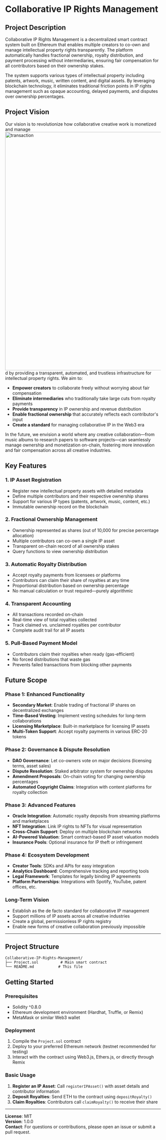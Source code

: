 # Collaborative IP Rights Management

## Project Description

Collaborative IP Rights Management is a decentralized smart contract system built on Ethereum that enables multiple creators to co-own and manage intellectual property rights transparently. The platform automatically handles fractional ownership, royalty distribution, and payment processing without intermediaries, ensuring fair compensation for all contributors based on their ownership stakes.

The system supports various types of intellectual property including patents, artwork, music, written content, and digital assets. By leveraging blockchain technology, it eliminates traditional friction points in IP rights management such as opaque accounting, delayed payments, and disputes over ownership percentages.

## Project Vision

Our vision is to revolutionize how collaborative creative work is monetized and manage<img width="1366" height="768" alt="transaction" src="https://github.com/user-attachments/assets/d856af78-724e-4ee0-a586-c5a45f6957a8" />
d by providing a transparent, automated, and trustless infrastructure for intellectual property rights. We aim to:

- **Empower creators** to collaborate freely without worrying about fair compensation
- **Eliminate intermediaries** who traditionally take large cuts from royalty payments
- **Provide transparency** in IP ownership and revenue distribution
- **Enable fractional ownership** that accurately reflects each contributor's input
- **Create a standard** for managing collaborative IP in the Web3 era

In the future, we envision a world where any creative collaboration—from music albums to research papers to software projects—can seamlessly manage ownership and monetization on-chain, fostering more innovation and fair compensation across all creative industries.

## Key Features

### 1. **IP Asset Registration**
- Register new intellectual property assets with detailed metadata
- Define multiple contributors and their respective ownership shares
- Support for various IP types (patents, artwork, music, content, etc.)
- Immutable ownership record on the blockchain

### 2. **Fractional Ownership Management**
- Ownership represented as shares (out of 10,000 for precise percentage allocation)
- Multiple contributors can co-own a single IP asset
- Transparent on-chain record of all ownership stakes
- Query functions to view ownership distribution

### 3. **Automatic Royalty Distribution**
- Accept royalty payments from licensees or platforms
- Contributors can claim their share of royalties at any time
- Proportional distribution based on ownership percentage
- No manual calculation or trust required—purely algorithmic

### 4. **Transparent Accounting**
- All transactions recorded on-chain
- Real-time view of total royalties collected
- Track claimed vs. unclaimed royalties per contributor
- Complete audit trail for all IP assets

### 5. **Pull-Based Payment Model**
- Contributors claim their royalties when ready (gas-efficient)
- No forced distributions that waste gas
- Prevents failed transactions from blocking other payments

## Future Scope

### Phase 1: Enhanced Functionality
- **Secondary Market**: Enable trading of fractional IP shares on decentralized exchanges
- **Time-Based Vesting**: Implement vesting schedules for long-term collaborations
- **Licensing Marketplace**: Built-in marketplace for licensing IP assets
- **Multi-Token Support**: Accept royalty payments in various ERC-20 tokens

### Phase 2: Governance & Dispute Resolution
- **DAO Governance**: Let co-owners vote on major decisions (licensing terms, asset sales)
- **Dispute Resolution**: Staked arbitrator system for ownership disputes
- **Amendment Proposals**: On-chain voting for changing ownership percentages
- **Automated Copyright Claims**: Integration with content platforms for royalty collection

### Phase 3: Advanced Features
- **Oracle Integration**: Automatic royalty deposits from streaming platforms and marketplaces
- **NFT Integration**: Link IP rights to NFTs for visual representation
- **Cross-Chain Support**: Deploy on multiple blockchain networks
- **AI-Powered Valuation**: Smart contract-based IP asset valuation models
- **Insurance Pools**: Optional insurance for IP theft or infringement

### Phase 4: Ecosystem Development
- **Creator Tools**: SDKs and APIs for easy integration
- **Analytics Dashboard**: Comprehensive tracking and reporting tools
- **Legal Framework**: Templates for legally binding IP agreements
- **Platform Partnerships**: Integrations with Spotify, YouTube, patent offices, etc.

### Long-Term Vision
- Establish as the de facto standard for collaborative IP management
- Support millions of IP assets across all creative industries
- Create a global, permissionless IP rights registry
- Enable new forms of creative collaboration previously impossible

---

## Project Structure

```
Collaborative-IP-Rights-Management/
├── Project.sol          # Main smart contract
└── README.md           # This file
```

## Getting Started

### Prerequisites
- Solidity ^0.8.0
- Ethereum development environment (Hardhat, Truffle, or Remix)
- MetaMask or similar Web3 wallet

### Deployment
1. Compile the `Project.sol` contract
2. Deploy to your preferred Ethereum network (testnet recommended for testing)
3. Interact with the contract using Web3.js, Ethers.js, or directly through Remix

### Basic Usage

1. **Register an IP Asset**: Call `registerIPAsset()` with asset details and contributor information
2. **Deposit Royalties**: Send ETH to the contract using `depositRoyalty()`
3. **Claim Royalties**: Contributors call `claimRoyalty()` to receive their share

---

**License**: MIT  
**Version**: 1.0.0  
**Contact**: For questions or contributions, please open an issue or submit a pull request.
